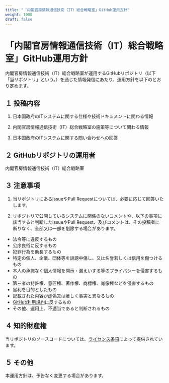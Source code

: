 ```yaml
---
title: "「内閣官房情報通信技術（IT）総合戦略室」GitHub運用方針"
weight: 1000
draft: false
---
```


# 「内閣官房情報通信技術（IT）総合戦略室」GitHub運用方針

内閣官房情報通信技術（IT）総合戦略室が運用するGitHubリポジトリ（以下「当リポジトリ」という。）を通じた情報発信にあたり、運用方針を以下のとおり定めます。

## １ 投稿内容

1. 日本国政府のITシステムに関する仕様や技術ドキュメントに関わる情報

2. 内閣官房情報通信技術（IT）総合戦略室の施策等について関わる情報

3. 日本国政府のITシステムに関する問い合わせへの回答

## ２ GitHubリポジトリの運用者

内閣官房情報通信技術（IT）総合戦略室

## ３ 注意事項

1. 当リポジトリにあるIssueやPull Requestについては、必要に応じて回答いたします。

2. リポジトリで公開しているシステムに関係のないコメントや、以下の事項に該当すると判断したIssueやPull Request、及びコメントは、その投稿者に断りなく、全部又は⼀部を削除する場合があります。

* 法令等に違反するもの
* 公序良俗に反するもの
* 犯罪行為を助長するもの
* 特定の個人、企業、団体等を誹謗中傷し、又は名誉若しくは信用を傷つけるもの
* 本人の承諾なく個人情報を開示・漏えいする等のプライバシーを侵害するもの
* 第三者の特許権、意匠権、著作権、商標権、肖像権などを侵害するもの
* 営利を目的としたもの
* 記載された内容が虚偽又は著しく事実と異なるもの
* [GitHub利用規約](https://docs.github.com/ja/github/site-policy/github-terms-of-service)に反するもの
* その他、運用上、不適当であると判断されるもの

## ４ 知的財産権

当リポジトリのソースコードについては、[ライセンス条項](LICENSE.md)によって提供されています。

## ５ その他

本運用方針は、予告なく変更する場合があります。

